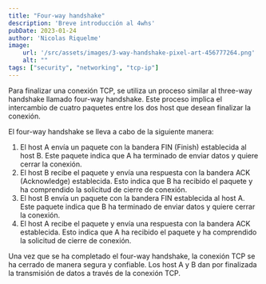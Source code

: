 ```yaml
---
title: "Four-way handshake"
description: 'Breve introducción al 4whs'
pubDate: 2023-01-24
author: 'Nicolas Riquelme'
image: 
    url: '/src/assets/images/3-way-handshake-pixel-art-456777264.png'
    alt: ""
tags: ["security", "networking", "tcp-ip"]
---
```


Para finalizar una conexión TCP, se utiliza un proceso similar al three-way handshake llamado four-way handshake. Este proceso implica el intercambio de cuatro paquetes entre los dos host que desean finalizar la conexión.

El four-way handshake se lleva a cabo de la siguiente manera:

1.  El host A envía un paquete con la bandera FIN (Finish) establecida al host B. Este paquete indica que A ha terminado de enviar datos y quiere cerrar la conexión.
2.  El host B recibe el paquete y envía una respuesta con la bandera ACK (Acknowledge) establecida. Esto indica que B ha recibido el paquete y ha comprendido la solicitud de cierre de conexión.
3.  El host B envía un paquete con la bandera FIN establecida al host A. Este paquete indica que B ha terminado de enviar datos y quiere cerrar la conexión.
4.  El host A recibe el paquete y envía una respuesta con la bandera ACK establecida. Esto indica que A ha recibido el paquete y ha comprendido la solicitud de cierre de conexión.

Una vez que se ha completado el four-way handshake, la conexión TCP se ha cerrado de manera segura y confiable. Los host A y B dan por finalizada la transmisión de datos a través de la conexión TCP.

